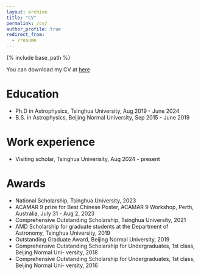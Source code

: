 ```yaml
---
layout: archive
title: "CV"
permalink: /cv/
author_profile: true
redirect_from:
  - /resume
---
```


{% include base_path %}

You can download my CV at <a href="/files/CV.pdf" download>here</a>

Education
======
* Ph.D in Astrophysics, Tsinghua University, Aug 2019 - June 2024
* B.S. in Astrophysics, Beijing Normal University, Sep 2015 - June 2019

Work experience
======
* Visiting scholar, Tsinghua Univerisity, Aug 2024 - present
  
Awards
======
- National Scholarship, Tsinghua University, 2023
- ACAMAR 9 prize for Best Chinese Poster, ACAMAR 9 Workshop, Perth, Australia, July 31 - Aug 2, 2023
- Comprehensive Outstanding Scholarship, Tsinghua University, 2021
- AMD Scholarship for graduate students at the Department of Astronomy, Tsinghua University, 2019
- Outstanding Graduate Award, Beijing Normal University, 2019
- Comprehensive Outstanding Scholarship for Undergraduates, 1st class, Beijing Normal Uni- versity, 2018
- Comprehensive Outstanding Scholarship for Undergraduates, 1st class, Beijing Normal Uni- versity, 2016

